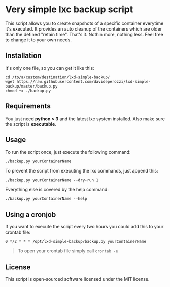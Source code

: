 # Very simple lxc backup script

This script allows you to create snapshots of a specific container everytime it's executed. 
It provides an auto cleanup of the containers which are older than the defined "retain time".
That's it. Nothin more, nothing less. Feel free to change it to your own needs.

## Installation

It's only one file, so you can get it like this: 

```shell
cd /to/a/custom/destination/lxd-simple-backup/
wget https://raw.githubusercontent.com/davideperozzi/lxd-simple-backup/master/backup.py
chmod +x ./backup.py
```

## Requirements

You just need **python > 3** and the latest lxc system installed.
Also make sure the script is **executable**.

## Usage

To run the script once, just execute the following command: 

```shell
./backup.py yourContainerName
```

To prevent the script from executing the lxc commands, just append this: 

```shell
./backup.py yourContainerName --dry-run 1
```

Everything else is covered by the help command: 

```shell
./backup.py yourContainerName --help
```

## Using a cronjob

If you want to execute the script every two hours you could add this to your crontab file: 
```
0 */2 * * * /opt/lxd-simple-backup/backup.by yourContainerName
```
> To open your crontab file simply call ```crontab -e```

## License
This script is open-sourced software licensed under the MIT license.
